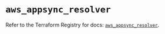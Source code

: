 # `aws_appsync_resolver`

Refer to the Terraform Registry for docs: [`aws_appsync_resolver`](https://registry.terraform.io/providers/hashicorp/aws/5.61.0/docs/resources/appsync_resolver).

